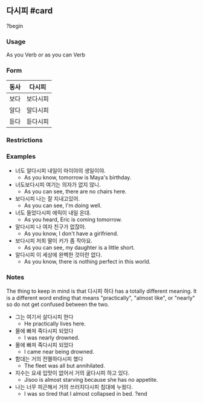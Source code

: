 ## 다시피 #card
?begin
### Usage
As you Verb or as you can Verb
### Form
| 동사     | 다시피  |
| ------ | ---- |
| 보다     | 보다시피 |
| 알다     | 알다시피 |
| 듣다<br> | 듣다시피 |
### Restrictions
### Examples
* 너도 알다시피 내일이 마이야의 생일이야.
	* As you know, tomorrow is Maya's birthday.
* 너도보다시피 여기는 의자가 없지 않니.
	* As you can see, there are no chairs here.
* 보다시피 나는 잘 지내고있어.
	* As you can see, I'm doing well.
* 너도 들었다시피 에릭이 내일 온대.
	* As you heard, Eric is coming tomorrow.
* 알다시피 나 여자 친구가 없잖아.
	* As you know, I don't have a girlfriend.
* 보다시피 저희 딸이 키가 좀 작아요.
	* As you can see, my daughter is a little short.  
* 알다시피 이 세상에 완벽한 것이란 없다.
	* As you know, there is nothing perfect in this world.
### Notes
The thing to keep in mind is that 다시피 하다 has a totally different meaning. It is a different word ending that means "practically", "almost like", or "nearly" so do not get confused between the two.

* 그는 여기서 살다시피 한다
	* He practically lives here. 
* 물에 빠져 죽다시피 되었다
	* I was nearly drowned.
* 물에 빠져 죽다시피 되었다
	* I came near being drowned. 
* 함대는 거의 전멸하다시피 했다
	* The fleet was all but annihilated. 
* 지수는 요새 입맛이 없어서 거의 굶다시피 하고 있다.
	* Jisoo is almost starving because she has no appetite.
* 나는 너무 피곤해서 거의 쓰러지다시피 침대에 누웠다.  
	* I was so tired that I almost collapsed in bed.
?end

